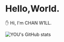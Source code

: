 # Hello,World.
✋ Hi, I'm CHAN W1LL.


![YOU's GitHub stats](https://github-readme-stats.vercel.app/api?username=youchanwill&show_icons=true&theme=)

